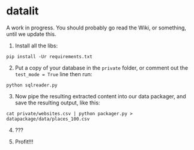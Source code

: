 # datalit

A work in progress. You should probably go read the Wiki, or something, until we update this.

1. Install all the libs:

`pip install -Ur requirements.txt`

2. Put a copy of your database in the `private` folder, or comment out the `test_mode = True` line then run:

`python sqlreader.py`

3. Now pipe the resulting extracted content into our data packager, and save the resulting output, like this:

```
cat private/websites.csv | python packager.py > datapackage/data/places_100.csv
```

4. ???

5. Profit!!!
